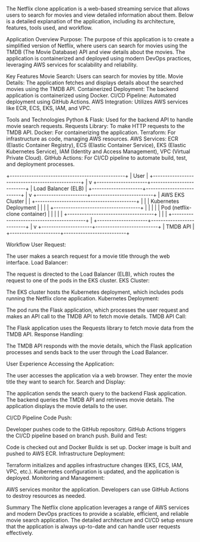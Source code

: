 The Netflix clone application is a web-based streaming service that allows users to search for movies and view detailed information about them. Below is a detailed explanation of the application, including its architecture, features, tools used, and workflow.

Application Overview
Purpose:
The purpose of this application is to create a simplified version of Netflix, where users can search for movies using the TMDB (The Movie Database) API and view details about the movies. The application is containerized and deployed using modern DevOps practices, leveraging AWS services for scalability and reliability.

Key Features
Movie Search: Users can search for movies by title.
Movie Details: The application fetches and displays details about the searched movies using the TMDB API.
Containerized Deployment: The backend application is containerized using Docker.
CI/CD Pipeline: Automated deployment using GitHub Actions.
AWS Integration: Utilizes AWS services like ECR, ECS, EKS, IAM, and VPC.

Tools and Technologies
Python & Flask: Used for the backend API to handle movie search requests.
Requests Library: To make HTTP requests to the TMDB API.
Docker: For containerizing the application.
Terraform: For infrastructure as code, managing AWS resources.
AWS Services: ECR (Elastic Container Registry), ECS (Elastic Container Service), EKS (Elastic Kubernetes Service), IAM (Identity and Access Management), VPC (Virtual Private Cloud).
GitHub Actions: For CI/CD pipeline to automate build, test, and deployment processes.

+------------------------------------------------+
|                    User                        |
+------------------------------------------------+
                       |
                       v
+---------------------+--------------------------+
|               Load Balancer (ELB)              |
+---------------------+--------------------------+
                       |
                       v
+---------------------+--------------------------+
|                AWS EKS Cluster                 |
|  +------------------------------------------+  |
|  |           Kubernetes Deployment          |  |
|  |  +------------------------------------+  |  |
|  |  |  Pod (netflix-clone container)     |  |  |
|  |  +------------------------------------+  |  |
|  +------------------------------------------+  |
+---------------------+--------------------------+
                       |
                       v
+---------------------+--------------------------+
|                    TMDB API                    |
+---------------------+--------------------------+

Workflow
User Request:

The user makes a search request for a movie title through the web interface.
Load Balancer:

The request is directed to the Load Balancer (ELB), which routes the request to one of the pods in the EKS cluster.
EKS Cluster:

The EKS cluster hosts the Kubernetes deployment, which includes pods running the Netflix clone application.
Kubernetes Deployment:

The pod runs the Flask application, which processes the user request and makes an API call to the TMDB API to fetch movie details.
TMDB API Call:

The Flask application uses the Requests library to fetch movie data from the TMDB API.
Response Handling:

The TMDB API responds with the movie details, which the Flask application processes and sends back to the user through the Load Balancer.

User Experience
Accessing the Application:

The user accesses the application via a web browser.
They enter the movie title they want to search for.
Search and Display:

The application sends the search query to the backend Flask application.
The backend queries the TMDB API and retrieves movie details.
The application displays the movie details to the user.

CI/CD Pipeline
Code Push:

Developer pushes code to the GitHub repository.
GitHub Actions triggers the CI/CD pipeline based on branch push.
Build and Test:

Code is checked out and Docker Buildx is set up.
Docker image is built and pushed to AWS ECR.
Infrastructure Deployment:

Terraform initializes and applies infrastructure changes (EKS, ECS, IAM, VPC, etc.).
Kubernetes configuration is updated, and the application is deployed.
Monitoring and Management:

AWS services monitor the application.
Developers can use GitHub Actions to destroy resources as needed.

Summary
The Netflix clone application leverages a range of AWS services and modern DevOps practices to provide a scalable, efficient, and reliable movie search application. The detailed architecture and CI/CD setup ensure that the application is always up-to-date and can handle user requests effectively.

